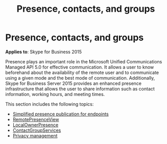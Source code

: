﻿---
title: Presence, contacts, and groups
TOCTitle: Presence, contacts, and groups
ms:assetid: b2ced5e1-0ab2-4aa9-828b-a138d746ae01
ms:mtpsurl: https://msdn.microsoft.com/en-us/library/Dn466017(v=office.16)
ms:contentKeyID: 65239952
ms.date: 07/27/2015
mtps_version: v=office.16
---

# Presence, contacts, and groups


**Applies to**: Skype for Business 2015

Presence plays an important role in the Microsoft Unified Communications Managed API 5.0 for effective communication. It allows a user to know beforehand about the availability of the remote user and to communicate using a given mode and the best mode of communication. Additionally, Skype for Business Server 2015 provides an enhanced presence infrastructure that allows the user to share information such as contact information, working hours, and meeting times.

This section includes the following topics:

- [Simplified presence publication for endpoints](simplified-presence-publication-for-endpoints.md)
- [RemotePresenceView](remotepresenceview.md)
- [LocalOwnerPresence](localownerpresence.md)
- [ContactGroupServices](contactgroupservices.md)
- [Privacy management](privacy-management.md)

